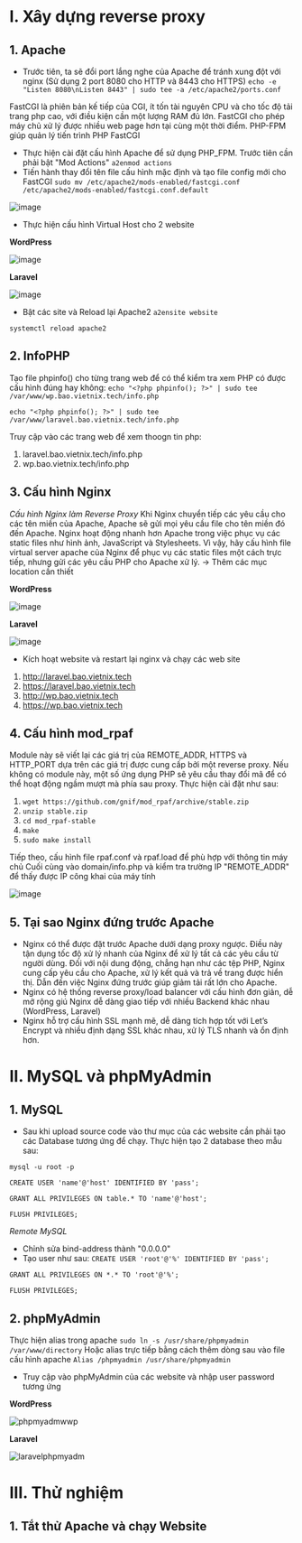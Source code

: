 # I. Xây dựng reverse proxy 
## 1. Apache
- Trước tiên, ta sẽ đổi port lắng nghe của Apache để tránh xung đột với nginx (Sử dụng 2 port 8080 cho HTTP và 8443 cho HTTPS)
`echo -e "Listen 8080\nListen 8443" | sudo tee -a /etc/apache2/ports.conf`

FastCGI là phiên bản kế tiếp của CGI, ít tốn tài nguyên CPU và cho tốc độ tải trang php cao, với điều kiện cần một lượng RAM đủ lớn. FastCGI cho phép máy chủ xử lý được nhiều web page hơn tại cùng một thời điểm. PHP-FPM giúp quản lý tiến trình PHP FastCGI
- Thực hiện cài đặt cấu hình Apache để sử dụng PHP_FPM. Trước tiên cần phải bật "Mod Actions"
`a2enmod actions`
- Tiến hành thay đổi tên file cấu hình mặc định và tạo file config mới cho FastCGI
`sudo mv /etc/apache2/mods-enabled/fastcgi.conf /etc/apache2/mods-enabled/fastcgi.conf.default`

![image](https://github.com/user-attachments/assets/c6c9cfa4-1dba-4fe8-9452-e8217560520c)

- Thực hiện cấu hình Virtual Host cho 2 website

**WordPress**
  
![image](https://github.com/user-attachments/assets/88a91e23-b69d-4544-96f4-7554c3a4aea2)

**Laravel**

![image](https://github.com/user-attachments/assets/660c5162-cda2-4123-90ba-cc62293b24e9)

- Bật các site và Reload lại Apache2
`a2ensite website`

`systemctl reload apache2`

## 2. InfoPHP
Tạo file phpinfo() cho từng trang web để có thể kiểm tra xem PHP có được cấu hình đúng hay không:
`echo "<?php phpinfo(); ?>" | sudo tee /var/www/wp.bao.vietnix.tech/info.php`

`echo "<?php phpinfo(); ?>" | sudo tee /var/www/laravel.bao.vietnix.tech/info.php`

Truy cập vào các trang web để xem thoogn tin php:
1. laravel.bao.vietnix.tech/info.php
2. wp.bao.vietnix.tech/info.php

## 3. Cấu hình Nginx
*Cấu hình Nginx làm Reverse Proxy*
Khi Nginx chuyển tiếp các yêu cầu cho các tên miền của Apache, Apache sẽ gửi mọi yêu cầu file cho tên miền đó đến Apache. Nginx hoạt động nhanh hơn Apache trong việc phục vụ các static files như hình ảnh, JavaScript và Stylesheets. Vì vậy, hãy cấu hình file virtual server apache của Nginx để phục vụ các static files một cách trực tiếp, nhưng gửi các yêu cầu PHP cho Apache xử lý.
-> Thêm các mục location cần thiết 
 
**WordPress**

![image](https://github.com/user-attachments/assets/9bcf4936-6f1a-44b1-80fe-0257a3be6599)

**Laravel**

![image](https://github.com/user-attachments/assets/04b2592f-e300-4b7f-b237-2ecba5a37a3f)

- Kích hoạt website và restart lại nginx và chạy các web site
1. http://laravel.bao.vietnix.tech
2. https://laravel.bao.vietnix.tech
3. http://wp.bao.vietnix.tech
4. https://wp.bao.vietnix.tech

## 4. Cấu hình mod_rpaf
Module này sẽ viết lại các giá trị của REMOTE_ADDR, HTTPS và HTTP_PORT dựa trên các giá trị được cung cấp bởi một reverse proxy.
Nếu không có module này, một số ứng dụng PHP sẽ yêu cầu thay đổi mã để có thể hoạt động ngầm mượt mà phía sau proxy.
Thực hiện cài đặt như sau:
1. `wget https://github.com/gnif/mod_rpaf/archive/stable.zip`
2. `unzip stable.zip`
3. `cd mod_rpaf-stable`
4. `make`
5. `sudo make install`

Tiếp theo, cấu hình file rpaf.conf và rpaf.load để phù hợp với thông tin máy chủ
Cuối cùng vào domain/info.php và kiểm tra trường IP "REMOTE_ADDR" để thấy được IP công khai của máy tính

![image](https://github.com/user-attachments/assets/99332f53-93be-4e75-8175-28e8d54452c1)

## 5. Tại sao Nginx đứng trước Apache
- Nginx có thể được đặt trước Apache dưới dạng proxy ngược. Điều này tận dụng tốc độ xử lý nhanh của Nginx để xử lý tất cả các yêu cầu từ người dùng. Đối với nội dung động, chẳng hạn như các tệp PHP, Nginx cung cấp yêu cầu cho Apache, xử lý kết quả và trả về trang được hiển thị. Dẫn đến việc Nginx đứng trước giúp giảm tải rất lớn cho Apache.
- Nginx có hệ thống reverse proxy/load balancer với cấu hình đơn giản, dễ mở rộng giú Nginx dễ dàng giao tiếp với nhiều Backend khác nhau (WordPress, Laravel)
- Nginx hỗ trợ cấu hình SSL mạnh mẽ, dễ dàng tích hợp tốt với Let’s Encrypt và nhiều định dạng SSL khác nhau, xử lý TLS nhanh và ổn định hơn.

# II. MySQL và phpMyAdmin
## 1. MySQL
- Sau khi upload source code vào thư mục của các website cần phải tạo các Database tương ứng để chạy. Thực hiện tạo 2 database theo mẫu sau:

`mysql -u root -p`

`CREATE USER 'name'@'host' IDENTIFIED BY 'pass';`

`GRANT ALL PRIVILEGES ON table.* TO 'name'@'host';`

`FLUSH PRIVILEGES;`

*Remote MySQL*
- Chỉnh sửa bind-address thành "0.0.0.0"
- Tạo user như sau:
`CREATE USER 'root'@'%' IDENTIFIED BY 'pass';`

`GRANT ALL PRIVILEGES ON *.* TO 'root'@'%';`

`FLUSH PRIVILEGES;`
## 2. phpMyAdmin
Thực hiện alias trong apache 
`sudo ln -s /usr/share/phpmyadmin /var/www/directory`
Hoặc alias trực tiếp bằng cách thêm dòng sau vào file cấu hình apache
`Alias /phpmyadmin /usr/share/phpmyadmin`
- Truy cập vào phpMyAdmin của các website và nhập user password tương ứng

**WordPress**

![phpmyadmwwp](https://github.com/user-attachments/assets/042f976b-2f45-457c-9daf-79fa92a61c14)

**Laravel**

![laravelphpmyadm](https://github.com/user-attachments/assets/963dd4dd-de6d-4825-8dbb-a78c5d3d8fd7)

# III. Thử nghiệm
## 1. Tắt thử Apache và chạy Website
